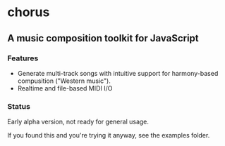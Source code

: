 # chorus
## A music composition toolkit for JavaScript

### Features
- Generate multi-track songs with intuitive support for harmony-based compusition ("Western music").
- Realtime and file-based MIDI I/O

### Status
Early alpha version, not ready for general usage. 

If you found this and you're trying it anyway, see the examples folder.

